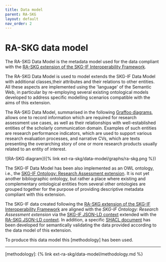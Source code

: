 ```yaml
---
title: Data model
parent: RA-SKG
layout: default
nav_order: 2
---
```


# RA-SKG data model

The RA-SKG Data Model is the metadata model used for the data compliant with the [RA-SKG extension of the SKG-IF Interoperability Framework](/ext-ra-skg/extended-interoperability-framework/).

The RA-SKG Data Model is used to model extends the SKG-IF Data Model with additional classes,their attributes and their relations to other entities. All these aspects are implemented using the 'language' of the Semantic Web, in particular by re-employing several existing ontological models developed to address specific modelling scenarios compatible with the aims of this extension. 

The RA-SKG Data Model, summarised in the following [Graffoo diagrams](https://essepuntato.it/graffoo), allows one to record information which are required for research assessment use cases, as well as their relationships with well-established entities of the scholarly communication domain. Examples of such entities are research performance indicators, which are used to support various research evaluation processes, and narrative CVs, which are texts presenting the overarching story of one or more research products usually related to an entity of interest.

![RA-SKG diagram]({% link ext-ra-skg/data-model/graphs/ra-skg.png %})

The SKG-IF Data Model has been also implemented as an OWL ontology, i.e., the [SKG-IF Ontology: Research Assessment extension](https://w3id.org/skg-if/extension/ra-skg/ontology/). It is not yet another bibliographic ontology, but rather a place where existing and complementary ontological entities from several other ontologies are grouped together for the purpose of providing descriptive metadata compliant with this extension.

The SKG-IF data created following the [RA-SKG extension of the SKG-IF Interoperability Framework](/ext-ra-skg/extended-interoperability-framework/) are aligned with the *SKG-IF Ontology: Research Assessment extension* via the [SKG-IF JSON-LD context](https://w3id.org/skg-if/context/skg-if.json) extended with the [RA-SKG JSON-LD context](https://w3id.org/skg-if/extension/ra-skg/context/skg-if.json). In addition, a specific [SHACL document](https://w3id.org/skg-if/extension/ra-skg/validation/shacl) has been developed for semantically validating the data provided according to the data model of this extension.

To produce this data model this [methodology] has been used.

---
[methodology]: {% link ext-ra-skg/data-model/methodology.md %}